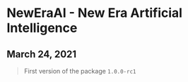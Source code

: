 # NewEraAI - New Era Artificial Intelligence

## March 24, 2021

> First version of the package `1.0.0-rc1`